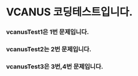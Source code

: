 # VCANUS 코딩테스트입니다.

### vcanusTest1은 1번 문제입니다.
### vcanusTest2는 2번 문제입니다.
### vcanusTest3은 3번,4번 문제입니다.
